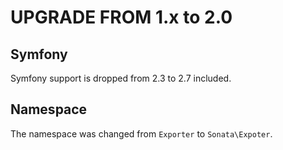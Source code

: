 UPGRADE FROM 1.x to 2.0
=======================

## Symfony

Symfony support is dropped from 2.3 to 2.7 included.

## Namespace

The namespace was changed from `Exporter` to `Sonata\Expoter`.
